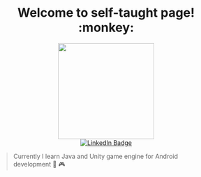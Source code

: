 <h1 align="center">
  Welcome to self-taught page! :monkey:
</h1>
<div id="header" align="center">
  <img src="https://media.giphy.com/media/ZZg7C3MEglarBUqcoE/giphy.gif" width="220"/>
</div>
<div id="badges" align="center">
  <a href="https://t.me/user_Victor">
    <img src="https://img.shields.io/badge/Telegram-blue?logo=telegram&logoColor=white" alt="LinkedIn Badge"/>
  </a>
</div>
<div id="counter" align="center">
  <img src="https://komarev.com/ghpvc/?username=FilippovVic&style=flat-square&color=blue" alt=""/>
</div>

> Currently I learn Java and Unity game engine for Android development 📱 🎮


<!-- **FilippovVic/FilippovVic** is a ✨ _special_ ✨ repository because its `README.md` (this file) appears on your GitHub profile.

Here are some ideas to get you started:

- 🔭 I’m currently working on ...
- 🌱 I’m currently learning ...
- 👯 I’m looking to collaborate on ...
- 🤔 I’m looking for help with ...
- 💬 Ask me about ...
- 📫 How to reach me: ...
- 😄 Pronouns: ...
- ⚡ Fun fact: ... -->
